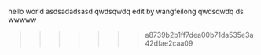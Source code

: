 hello world
asdsadadsasd
qwdsqwdq
edit by wangfeilong
qwdsqwdq
ds
wwwww
>>>>>>> a8739b2b1ff7dea00b71da535e3a42dfae2caa09
